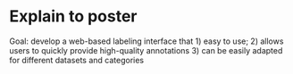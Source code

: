 # Explain to poster   

Goal: develop a web-based labeling interface that 1) easy to use; 2) allows users to quickly provide high-quality annotations 3) can be easily adapted for different datasets and categories     

